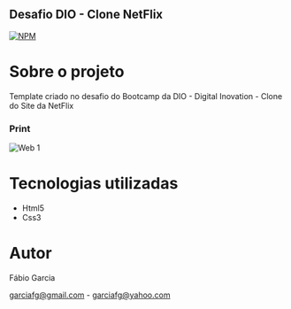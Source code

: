 ## Desafio DIO - Clone NetFlix
[![NPM](https://img.shields.io/npm/l/react)](https://github.com/garciafg/crud-reactjs-nodejs-mysql/blob/main/LICENSE)

# Sobre o projeto


Template criado no desafio do Bootcamp da DIO - Digital Inovation - Clone do Site da NetFlix


### Print
![Web 1](https://fgdevon.tk/projetos/netflix/clone.jpg)


# Tecnologias utilizadas
- Html5
- Css3


# Autor

Fábio Garcia

garciafg@gmail.com - garciafg@yahoo.com
